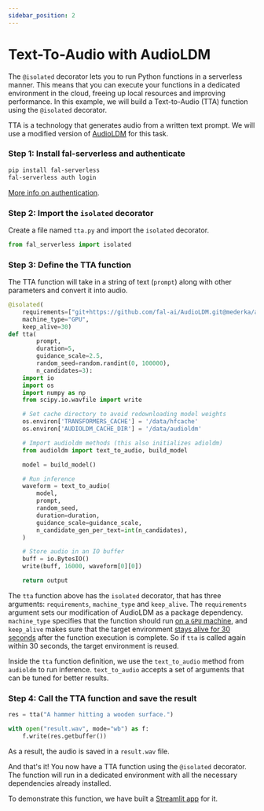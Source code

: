 ```yaml
---
sidebar_position: 2
---
```


# Text-To-Audio with AudioLDM

The `@isolated` decorator lets you to run Python functions in a serverless manner. This means that you can execute your functions in a dedicated environment in the cloud, freeing up local resources and improving performance. In this example, we will build a Text-to-Audio (TTA) function using the `@isolated` decorator.

TTA is a technology that generates audio from a written text prompt. We will use a modified version of [AudioLDM](https://audioldm.github.io/) for this task.

### Step 1: Install fal-serverless and authenticate

```bash
pip install fal-serverless
fal-serverless auth login
```

[More info on authentication](/category/authentication).

### Step 2: Import the `isolated` decorator

Create a file named `tta.py` and import the `isolated` decorator.

```python
from fal_serverless import isolated
```

### Step 3: Define the TTA function

The TTA function will take in a string of text (`prompt`) along with other parameters and convert it into audio.

```python
@isolated(
    requirements=["git+https://github.com/fal-ai/AudioLDM.git@mederka/add-cache-dir-env-var"],
    machine_type="GPU",
    keep_alive=30)
def tta(
        prompt,
        duration=5,
        guidance_scale=2.5,
        random_seed=random.randint(0, 100000),
        n_candidates=3):
    import io
    import os
    import numpy as np
    from scipy.io.wavfile import write

    # Set cache directory to avoid redownloading model weights
    os.environ['TRANSFORMERS_CACHE'] = '/data/hfcache'
    os.environ['AUDIOLDM_CACHE_DIR'] = '/data/audioldm'

    # Import audioldm methods (this also initializes adioldm)
    from audioldm import text_to_audio, build_model

    model = build_model()

    # Run inference
    waveform = text_to_audio(
        model,
        prompt,
        random_seed,
        duration=duration,
        guidance_scale=guidance_scale,
        n_candidate_gen_per_text=int(n_candidates),
    )

    # Store audio in an IO buffer
    buff = io.BytesIO()
    write(buff, 16000, waveform[0][0])

    return output
```

The `tta` function above has the `isolated` decorator, that has three arguments: `requirements`, `machine_type` and `keep_alive`. The `requirements` argument sets our modification of AudioLDM as a package dependency. `machine_type` specifies that the function should run [on a `GPU` machine](../scaling/machine_types), and `keep_alive` makes sure that the target environment [stays alive for 30 seconds](../isolated_functions/keep_alive) after the function execution is complete. So if `tta` is called again within 30 seconds, the target environment is reused.

Inside the `tta` function definition, we use the `text_to_audio` method from `audioldm` to run inference. `text_to_audio` accepts a set of arguments that can be tuned for better results.

### Step 4: Call the TTA function and save the result

```python
res = tta("A hammer hitting a wooden surface.")

with open("result.wav", mode="wb") as f:
    f.write(res.getbuffer())
```

As a result, the audio is saved in a `result.wav` file.

And that's it! You now have a TTA function using the `@isolated` decorator. The function will run in a dedicated environment with all the necessary dependencies already installed.

To demonstrate this function, we have built a [Streamlit app](https://fal-ai-koldstart-tta-example-streamlit-app-zzzjzv.streamlit.app/) for it.
